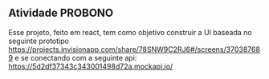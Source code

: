 ## Atividade PROBONO

Esse projeto, feito em react, tem como objetivo construir a UI baseada no seguinte prototipo https://projects.invisionapp.com/share/78SNW9C2RJ6#/screens/370387689 e se conectando com a seguinte api: https://5d2df37343c343001498d72a.mockapi.io/
